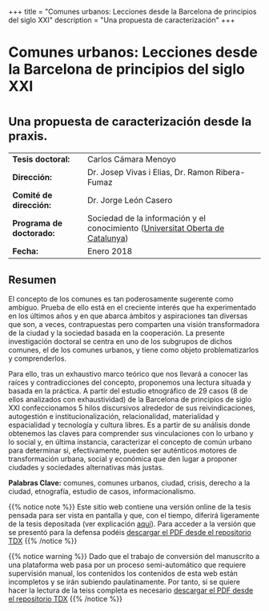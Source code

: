 +++
title = "Comunes urbanos: Lecciones desde la Barcelona de principios del siglo XXI"
description = "Una propuesta de caracterización"
+++

# Comunes urbanos: Lecciones desde la Barcelona de principios del siglo XXI
# <small>**Una propuesta de caracterización desde la praxis.**</small>

|                  |                      |
| -----------------|--------------------- |
| **Tesis doctoral:** | Carlos Cámara Menoyo |
| **Dirección:**  |  Dr. Josep Vivas i Elias, Dr. Ramon Ribera-Fumaz |
| **Comité de dirección:**  |  Dr. Jorge León Casero |
| **Programa de doctorado:**  |  Sociedad de la información y el conocimiento ([Universitat Oberta de Catalunya](http://www.uoc.edu/portal/es/index.html)) |
| **Fecha:**   | Enero 2018  |

## Resumen
El concepto de los comunes es tan poderosamente sugerente como ambiguo. Prueba de ello está en el creciente interés que ha experimentado en los últimos años y en que abarca ámbitos y aspiraciones tan diversas que son, a veces, contrapuestas pero comparten una visión transformadora de la ciudad y la sociedad basada en la cooperación. La presente investigación doctoral se centra en uno de los subgrupos de dichos comunes, el de los comunes urbanos, y tiene como objeto problematizarlos y comprenderlos.

Para ello, tras un exhaustivo marco teórico que nos llevará a conocer las raíces y contradicciones del concepto, proponemos una lectura situada y basada en la práctica. A partir del estudio etnográfico de 29 casos (8 de ellos analizados con exhaustividad) de la Barcelona de principios de siglo XXI confeccionamos 5 hilos discursivos alrededor de sus reivindicaciones, autogestión e institucionalización, relacionalidad, materialidad y espacialidad y tecnología y cultura libres. Es a partir de su análisis donde obtenemos las claves para comprender sus vinculaciones con lo urbano y lo social y, en última instancia, caracterizar el concepto de común urbano para determinar si, efectivamente, pueden ser auténticos motores de transformación urbana, social y económica que den lugar a proponer ciudades y sociedades alternativas más justas.

**Palabras Clave:** comunes, comunes urbanos, ciudad, crisis, derecho a la ciudad, etnografía, estudio de casos, informacionalismo.


{{% notice note %}}
Este sitio web contiene una versión online de la tesis pensada para ser vista en pantalla y que, con el tiempo, diferirá ligeramente de la tesis depositada (ver explicación [aquí](/es/about)). Para acceder a la versión que se presentó para la defensa podéis [descargar el PDF desde el repositorio TDX](https://www.tdx.cat/handle/10803/565533)
{{% /notice %}}

{{% notice warning %}}
Dado que el trabajo de conversión del manuscrito a una plataforma web pasa por un proceso semi-automático que requiere supervisión manual, los contenidos los contenidos de esta web están incompletos y se irán subiendo paulatinamente. Por tanto, si se quiere hacer la lectura de la teiss completa es necesario [descargar el PDF desde el repositorio TDX](https://www.tdx.cat/handle/10803/565533)
{{% /notice %}}
